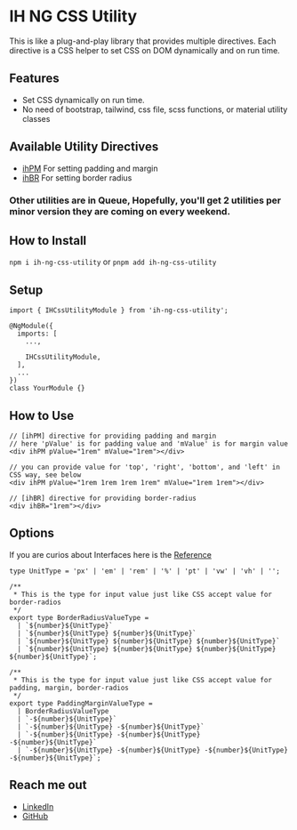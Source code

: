 # IH NG CSS Utility

This is like a plug-and-play library that provides multiple directives. Each directive is a CSS helper to set CSS on DOM dynamically and on run time.

## Features

- Set CSS dynamically on run time.
- No need of bootstrap, tailwind, css file, scss functions, or material utility classes

## Available Utility Directives

- [ihPM](./src/lib/directives/padding-margin.directive.ts) For setting padding and margin
- [ihBR](./src/lib/directives/border-radius.directive.ts) For setting border radius

### Other utilities are in Queue, Hopefully, you'll get 2 utilities per minor version they are coming on every weekend.

## How to Install

`npm i ih-ng-css-utility` or `pnpm add ih-ng-css-utility`

## Setup

```
import { IHCssUtilityModule } from 'ih-ng-css-utility';

@NgModule({
  imports: [
    ...,

    IHCssUtilityModule,
  ],
  ...
})
class YourModule {}
```

## How to Use

```
// [ihPM] directive for providing padding and margin
// here 'pValue' is for padding value and 'mValue' is for margin value
<div ihPM pValue="1rem" mValue="1rem"></div>

// you can provide value for 'top', 'right', 'bottom', and 'left' in CSS way, see below
<div ihPM pValue="1rem 1rem 1rem 1rem" mValue="1rem 1rem"></div>

// [ihBR] directive for providing border-radius
<div ihBR="1rem"></div>

```

## Options

If you are curios about Interfaces here is the [Reference](./src/lib/Interfaces/utility.interface.ts)

```
type UnitType = 'px' | 'em' | 'rem' | '%' | 'pt' | 'vw' | 'vh' | '';

/**
 * This is the type for input value just like CSS accept value for border-radios
 */
export type BorderRadiusValueType =
  | `${number}${UnitType}`
  | `${number}${UnitType} ${number}${UnitType}`
  | `${number}${UnitType} ${number}${UnitType} ${number}${UnitType}`
  | `${number}${UnitType} ${number}${UnitType} ${number}${UnitType} ${number}${UnitType}`;

/**
 * This is the type for input value just like CSS accept value for padding, margin, border-radios
 */
export type PaddingMarginValueType =
  | BorderRadiusValueType
  | `-${number}${UnitType}`
  | `-${number}${UnitType} -${number}${UnitType}`
  | `-${number}${UnitType} -${number}${UnitType} -${number}${UnitType}`
  | `-${number}${UnitType} -${number}${UnitType} -${number}${UnitType} -${number}${UnitType}`;
```

## Reach me out

- [LinkedIn](https://www.linkedin.com/in/adnanhaider-sse/)
- [GitHub](https://github.com/Idnan-Haider)
